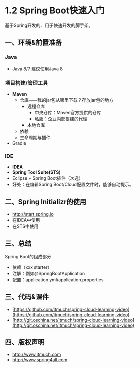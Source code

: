 # 1.2 Spring Boot快速入门

基于Spring开发的、用于快速开发的脚手架。

## 一、环境&前置准备

### Java

- Java 8/7 建议使用Java 8


### 项目构建/管理工具

* **Maven**
  * 仓库——我的jar包从哪里下载？存放jar包的地方
    * 远程仓库
      * 中央仓库：Maven官方提供的仓库
      * 私服：企业内部搭建的代理
    * 本地仓库
  * 依赖   <dependency>
  * 生命周期与插件
* Gradle



### IDE

* **IDEA**
* **Spring Tool Suite(STS)**
* Eclipse + Spring Boot插件（次选）
* 好处：在编辑Spring Boot/Cloud配置文件时，能够自动提示。





## 二、Spring Initializr的使用

- <http://start.spring.io>
- 在IDEA中使用
- 在STS中使用




## 三、总结

Spring Boot的组成部分

* 依赖（xxx starter）
* 注解：例如@SpringBootApplication
* 配置：application.yml/application.properties





## 三、代码&课件

* [https://github.com/itmuch/spring-cloud-learning-video](https://github.com/itmuch/spring-cloud-learning-video)
* [http://git.oschina.net/itmuch/spring-cloud-learning-video](http://git.oschina.net/itmuch/spring-cloud-learning-video)




## 四、版权声明

* <http://www.itmuch.com>
* <http://www.spring4all.com>